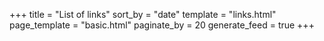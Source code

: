 +++
title = "List of links"
sort_by = "date"
template = "links.html"
page_template = "basic.html"
paginate_by = 20
generate_feed = true
+++
